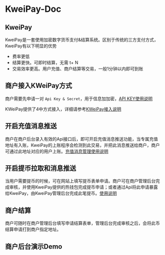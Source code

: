 # KweiPay-Doc

## KweiPay
KweiPay是一套使用加密数字货币支付&结算系统。区别于传统的三方支付方式，KweiPay有以下明显的优势
- 费率更低
- 结算更快。可即时结算，无需 t+ N
- 交易效率更高。用户充值、商户结算等交易，一般1分钟以内即可到账

## 商户接入KWeiPay方式
商户需要先申请一对 `Api Key & Secret`，用于信息加加密，[API KEY使用说明](ApiKeyManagement.md)

KWeiPay提供了4中方式接入，详细请参考[KWeiPay接入说明](KWeiPayCheckoutCount.md)

## 开启充值消息推送

商户在商户后台录入有效的Api接口后，即可开启充值消息推送功能，当专属充值地址有入账，KweiPay的上账程序会检测到此交易，并把此消息推送给商户，商户可通过此地址对应的用户上账。[充值消息管理使用说明](OpenRechargeMessagePush.md)

## 开启提币拉取和消息推送

当用户需要提币的时候，可在网站上填写提币表单申请。商户可在商户管理后台完成审核，并使用KweiPay提供的热钱包完成提币申请；或者通过Api将此申请暴露给KweiPay，由KweiPay管理后台完成此笔提币。[使用说明](Withdraw.md)

## 商户结算

商户可随时在商户管理后台填写申请结算表单，管理后台完成审核之后，会将此币结算申请打到商户指定地址。

## 商户后台演示Demo
